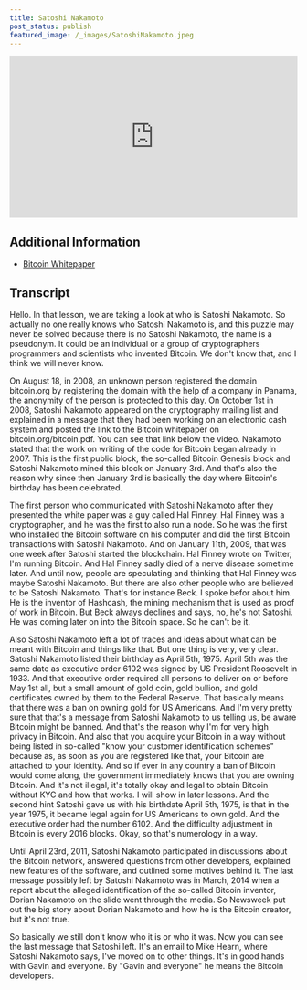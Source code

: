 ```yaml
---
title: Satoshi Nakamoto
post_status: publish
featured_image: /_images/SatoshiNakamoto.jpeg
---
```


<div style="padding:56.25% 0 0 0;position:relative;"><iframe src="https://player.vimeo.com/video/845886758?badge=0&amp;autopause=0&amp;player_id=0&amp;app_id=58479" frameborder="0" allow="autoplay; fullscreen; picture-in-picture" allowfullscreen style="position:absolute;top:0;left:0;width:100%;height:100%;" title="018 Satoshi Nakamoto"></iframe></div>

<div style="margin-bottom:30px;"></div>

## Additional Information
* [Bitcoin Whitepaper](https://bitcoin.org/bitcoin.pdf)

## Transcript

Hello. In that lesson, we are taking a look at who is Satoshi Nakamoto. So actually no one really knows who Satoshi Nakamoto is, and this puzzle may never be solved because there is no Satoshi Nakamoto, the name is a pseudonym. It could be an individual or a group of cryptographers programmers and scientists who invented Bitcoin. We don't know that, and I think we will never know. 

On August 18, in 2008, an unknown person registered the domain bitcoin.org by registering the domain with the help of a company in Panama, the anonymity of the person is protected to this day. On October 1st in 2008, Satoshi Nakamoto appeared on the cryptography mailing list and explained in a message that they had been working on an electronic cash system and posted the link to the Bitcoin whitepaper on bitcoin.org/bitcoin.pdf. You can see that link below the video. Nakamoto stated that the work on writing of the code for Bitcoin began already in 2007. This is the first public block, the so-called Bitcoin Genesis block and Satoshi Nakamoto mined this block on January 3rd. And that's also the reason why since then January 3rd is basically the day where Bitcoin's birthday has been celebrated. 

The first person who communicated with Satoshi Nakamoto after they presented the white paper was a guy called Hal Finney. Hal Finney was a cryptographer, and he was the first to also run a node. So he was the first who installed the Bitcoin software on his computer and did the first Bitcoin transactions with Satoshi Nakamoto. And on January 11th, 2009, that was one week after Satoshi started the blockchain. Hal Finney wrote on Twitter, I'm running Bitcoin. And Hal Finney sadly died of a nerve disease sometime later. And until now, people are speculating and thinking that Hal Finney was maybe Satoshi Nakamoto. But there are also other people who are believed to be Satoshi Nakamoto. That's for instance Beck. I spoke befor about him. He is the inventor of Hashcash, the mining mechanism that is used as proof of work in Bitcoin. But Beck always declines and says, no, he's not Satoshi. He was coming later on into the Bitcoin space. So he can't be it. 

Also Satoshi Nakamoto left a lot of traces and ideas about what can be meant with Bitcoin and things like that. But one thing is very, very clear. Satoshi Nakamoto listed their birthday as April 5th, 1975. April 5th was the same date as executive order 6102 was signed by US President Roosevelt in 1933. And that executive order required all persons to deliver on or before May 1st all, but a small amount of gold coin, gold bullion, and gold certificates owned by them to the Federal Reserve. That basically means that there was a ban on owning gold for US Americans. And I'm very pretty sure that that's a message from Satoshi Nakamoto to us telling us, be aware Bitcoin might be banned. And that's the reason why I'm for very high privacy in Bitcoin. And also that you acquire your Bitcoin in a way without being listed in so-called "know your customer identification schemes" because as, as soon as you are registered like that, your Bitcoin are attached to your identity. And so if ever in any country a ban of Bitcoin would come along, the government immediately knows that you are owning Bitcoin. And it's not illegal, it's totally okay and legal to obtain Bitcoin without KYC and how that works. I will show in later lessons. And the second hint Satoshi gave us with his birthdate April 5th, 1975, is that in the year 1975, it became legal again for US Americans to own gold. And the executive order had the number 6102. And the difficulty adjustment in Bitcoin is every 2016 blocks. Okay, so that's numerology in a way. 

Until April 23rd, 2011, Satoshi Nakamoto participated in discussions about the Bitcoin network, answered questions from other developers, explained new features of the software, and outlined some motives behind it. The last message possibly left by Satoshi Nakamoto was in March, 2014 when a report about the alleged identification of the so-called Bitcoin inventor, Dorian Nakamoto on the slide went through the media. So Newsweek put out the big story about Dorian Nakamoto and how he is the Bitcoin creator, but it's not true. 

So basically we still don't know who it is or who it was. Now you can see the last message that Satoshi left. It's an email to Mike Hearn, where Satoshi Nakamoto says, I've moved on to other things. It's in good hands with Gavin and everyone. By "Gavin and everyone" he means the Bitcoin developers.
